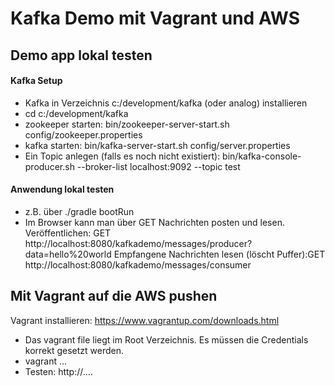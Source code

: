 # Kafka Demo mit Vagrant und AWS #

## Demo app lokal testen ##

#### Kafka Setup ####
- Kafka in Verzeichnis c:/development/kafka (oder analog) installieren
- cd c:/development/kafka 
- zookeeper starten: bin/zookeeper-server-start.sh config/zookeeper.properties
- kafka starten: bin/kafka-server-start.sh config/server.properties
- Ein Topic anlegen (falls es noch nicht existiert): bin/kafka-console-producer.sh --broker-list localhost:9092 --topic test

#### Anwendung lokal testen ####
- z.B. über ./gradle bootRun
- Im Browser kann man über GET Nachrichten posten und lesen.
  Veröffentlichen: GET http://localhost:8080/kafkademo/messages/producer?data=hello%20world
  Empfangene Nachrichten lesen (löscht Puffer):GET http://localhost:8080/kafkademo/messages/consumer
  
## Mit Vagrant auf die AWS pushen ##
Vagrant installieren: https://www.vagrantup.com/downloads.html
- Das vagrant file liegt im Root Verzeichnis. Es müssen die Credentials korrekt gesetzt werden.
- vagrant ...
- Testen: http://....
 


